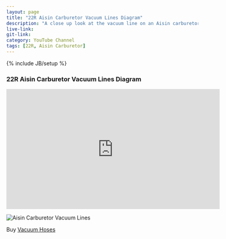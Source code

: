 ```yaml
---
layout: page
title: "22R Aisin Carburetor Vacuum Lines Diagram"
description: "A close up look at the vacuum line on an Aisin carburetor from a 22R engine."
live-link: 
git-link: 
category: YouTube Channel
tags: [22R, Aisin Carburetor]
---
```

{% include JB/setup %}

### 22R Aisin Carburetor Vacuum Lines Diagram

<iframe width="560" height="315" src="https://www.youtube.com/embed/9omRz4x0oHI" frameborder="0" allow="accelerometer; autoplay; encrypted-media; gyroscope; picture-in-picture" allowfullscreen></iframe>

![Aisin Carburetor Vacuum Lines](http://isaacdozier.com/assets/themes/img/22r_vacuum.jpg)

Buy [Vacuum Hoses](https://www.lceperformance.com/22RE-Silicone-Vacuum-Hose-Kit-Black-p/1072442.htm)